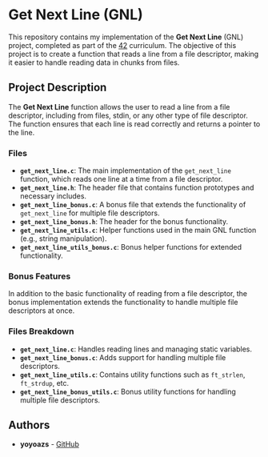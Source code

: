 # Get Next Line (GNL)

This repository contains my implementation of the **Get Next Line** (GNL) project, completed as part of the [42](https://www.42.fr/) curriculum. The objective of this project is to create a function that reads a line from a file descriptor, making it easier to handle reading data in chunks from files.

## Project Description

The **Get Next Line** function allows the user to read a line from a file descriptor, including from files, stdin, or any other type of file descriptor. The function ensures that each line is read correctly and returns a pointer to the line.

### Files

- **`get_next_line.c`**: The main implementation of the `get_next_line` function, which reads one line at a time from a file descriptor.
- **`get_next_line.h`**: The header file that contains function prototypes and necessary includes.
- **`get_next_line_bonus.c`**: A bonus file that extends the functionality of `get_next_line` for multiple file descriptors.
- **`get_next_line_bonus.h`**: The header for the bonus functionality.
- **`get_next_line_utils.c`**: Helper functions used in the main GNL function (e.g., string manipulation).
- **`get_next_line_utils_bonus.c`**: Bonus helper functions for extended functionality.

### Bonus Features

In addition to the basic functionality of reading from a file descriptor, the bonus implementation extends the functionality to handle multiple file descriptors at once.

### Files Breakdown

- **`get_next_line.c`**: Handles reading lines and managing static variables.
- **`get_next_line_bonus.c`**: Adds support for handling multiple file descriptors.
- **`get_next_line_utils.c`**: Contains utility functions such as `ft_strlen`, `ft_strdup`, etc.
- **`get_next_line_bonus_utils.c`**: Bonus utility functions for handling multiple file descriptors.

## Authors

- **yoyoazs** - [GitHub](https://github.com/yoyoazs)

